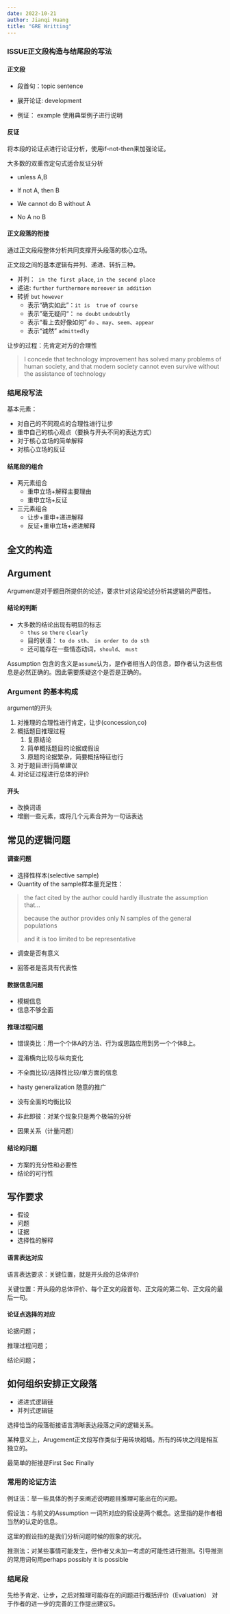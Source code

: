 ```yaml
---
date: 2022-10-21
author: Jianqi Huang
title: "GRE Writting"
---
```



### ISSUE正文段构造与结尾段的写法

#### 正文段

- 段首句：topic sentence

- 展开论证: development
- 例证： example 使用典型例子进行说明

#### 反证

 将本段的论证点进行论证分析，使用if-not-then来加强论证。

大多数的双重否定句式适合反证分析

- unless A,B
- If not A, then B

- We cannot do B without A
- No A no B

#### 正文段落的衔接

通过正文段段整体分析共同支撑开头段落的核心立场。

正文段之间的基本逻辑有并列、递进、转折三种。

- 并列：` in the first place`, `in the second place`
- 递进: `further` `furthermore` `moreover` `in addition`
- 转折 `but` `however` 
  - 表示“确实如此”：`it is  true` `of course`
  - 表示”毫无疑问“： `no doubt` `undoubtly`
  - 表示“看上去好像如何” `do` 、`may`、`seem`、`appear`
  - 表示“诚然” `admittedly`

让步的过程：先肯定对方的合理性

> I concede that technology improvement has solved many problems of human society, and that modern society cannot even survive without the assistance of technology



### 结尾段写法

基本元素：

- 对自己的不同观点的合理性进行让步
- 重申自己的核心观点（要换与开头不同的表达方式）
- 对于核心立场的简单解释
- 对核心立场的反证

#### 结尾段的组合

- 两元素组合
  - 重申立场+解释主要理由
  - 重申立场+反证
- 三元素组合
  - 让步+重申+递进解释
  - 反证+重申立场+递进解释





## 全文的构造











## Argument 

Argument是对于题目所提供的论述，要求针对这段论述分析其逻辑的严密性。

#### 结论的判断

- 大多数的结论出现有明显的标志
  - `thus` `so` `there` `clearly`
  - 目的状语： `to do sth`、 `in order to do sth`
  - 还可能存在一些情态动词，`should`、 `must`

Assumption 包含的含义是`assume`认为，是作者相当人的信息，即作者认为这些信息是必然正确的。因此需要质疑这个是否是正确的。



### Argument 的基本构成

argument的开头

1. 对推理的合理性进行肯定，让步(concession,co)
2. 概括题目推理过程
   1. 复原结论
   2. 简单概括题目的论据或假设
   3. 原题的论据繁杂，简要概括特征也行
3. 对于题目进行简单建议
4. 对论证过程进行总体的评价



#### 开头

- 改换词语
- 增删一些元素，或将几个元素合并为一句话表达



## 常见的逻辑问题

#### 调查问题

- 选择性样本(selective sample)
- Quantity of the sample样本量充足性：

> the fact cited by the author could hardly illustrate the assumption that…
>
> because the author provides only N samples of the general populations
>
> and it is too limited to be representative

- 调查是否有意义

- 回答者是否具有代表性

#### 数据信息问题

- 模糊信息
- 信息不够全面

#### 推理过程问题

- 错误类比：用一个个体A的方法、行为或思路应用到另一个个体B上。
- 混淆横向比较与纵向变化
- 不全面比较/选择性比较/单方面的信息

- hasty generalization 随意的推广

- 没有全面的均衡比较
- 非此即彼：对某个现象只是两个极端的分析
- 因果关系（计量问题）





#### 结论的问题

- 方案的充分性和必要性
- 结论的可行性







## 写作要求

- 假设
- 问题
- 证据
- 选择性的解释

#### 语言表达对应

语言表达要求：关键位置，就是开头段的总体评价

关键位置：开头段的总体评价、每个正文的段首句、正文段的第二句、正文段的最后一句。



#### 论证点选择的对应

论据问题；

推理过程问题；

结论问题；





## 如何组织安排正文段落

- 递进式逻辑链
- 并列式逻辑链



选择恰当的段落衔接语言清晰表达段落之间的逻辑关系。

某种意义上，Arugement正文段写作类似于用砖块砌墙。所有的砖块之间是相互独立的。

最简单的衔接是First Sec Finally

### 常用的论证方法

例证法：举一些具体的例子来阐述说明题目推理可能出在的问题。

假设法：与前文的Assumption 一词所对应的假设是两个概念。这里指的是作者相当然的认定的信息。

这里的假设指的是我们分析问题时候的假象的状况。

推测法：对某些事情可能发生，但作者又未加一考虑的可能性进行推测。引导推测的常用词句用perhaps possibly it is possible



### 结尾段

先给予肯定、让步，之后对推理可能存在的问题进行概括评价（Evaluation） 对于作者的进一步的完善的工作提出建议S。






